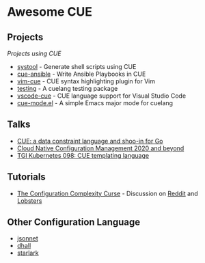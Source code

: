 # Awesome CUE

## Projects

*Projects using CUE*

 * [systool](https://github.com/hdonnay/systool) - Generate shell scripts using CUE
 * [cue-ansible](https://github.com/adieu/cue-ansible) - Write Ansible Playbooks in CUE
 * [vim-cue](https://github.com/jjo/vim-cue) - CUE syntax highlighting plugin for Vim
 * [testing](https://github.com/ipcf/testing) - A cuelang testing package
 * [vscode-cue](https://github.com/betawaffle/vscode-cue) - CUE language support for Visual Studio Code
 * [cue-mode.el](https://github.com/phaer/cue-mode.el) - A simple Emacs major mode for cuelang

## Talks

 * [CUE: a data constraint language and shoo-in for Go](https://www.youtube.com/watch?v=b3fhA12KS48)
 * [Cloud Native Configuration Management 2020 and beyond](https://www.youtube.com/watch?v=GMMPBZIrqqE)
 * [TGI Kubernetes 098: CUE templating language](https://www.youtube.com/watch?v=pyfU_ne-kOc)

## Tutorials

 * [The Configuration Complexity Curse](https://blog.cedriccharly.com/post/20191109-the-configuration-complexity-curse/) - Discussion on [Reddit](https://www.reddit.com/r/programming/comments/dwt9gj/the_configuration_complexity_curse_dont_be_a_yaml/) and [Lobsters](https://lobste.rs/s/qderac/configuration_complexity_curse_don_t_be)

## Other Configuration Language

 * [jsonnet](https://jsonnet.org/)
 * [dhall](https://github.com/dhall-lang/dhall-lang)
 * [starlark](https://github.com/bazelbuild/starlark)

